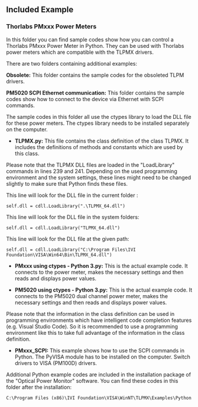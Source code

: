 ## Included Example

### Thorlabs PMxxx Power Meters
In this folder you can find sample codes show how you can control a Thorlabs PMxxx Power Meter in Python. They can be used with Thorlabs power meters which are compatible with the TLPMX drivers. 

There are two folders containing additional examples:

 **Obsolete:** This folder contains the sample codes for the obsoleted TLPM drivers.
  
 **PM5020 SCPI Ethernet communication:** This folder contains the sample codes show how to connect to the device via Ethernet with SCPI commands.

The sample codes in this folder all use the ctypes library to load the DLL file for these power meters. The ctypes library needs to be installed separately on the computer.
- **TLPMX.py:** This file contains the class definition of the class TLPMX. It includes the definitions of methods and constants which are used by this class.

Please note that the TLPMX DLL files are loaded in the "LoadLibrary" commands in lines 239 and 241. Depending on the used programming environment and the system settings, these lines might need to be changed slightly to make sure that Python finds these files.

This line will look for the DLL file in the current folder :

```
self.dll = cdll.LoadLibrary(".\TLPMX_64.dll")
```

This line will look for the DLL file in the system folders:

```
self.dll = cdll.LoadLibrary("TLPMX_64.dll")
```

This line will look for the DLL file at the given path:

```
self.dll = cdll.LoadLibrary("C:\Program Files\IVI Foundation\VISA\Win64\Bin\TLPMX_64.dll")
```

- **PMxxx using ctypes - Python 3.py:** This is the actual example code. It connects to the power meter, makes the necessary settings and then reads and displays power values.

- **PM5020 using ctypes - Python 3.py:** This is the actual example code. It connects to the PM5020 dual channel power meter, makes the necessary settings and then reads and displays power values. 

Please note that the information in the class definition can be used in programming environments which have intelligent code completion features (e.g. Visual Studio Code). So it is recommended to use a programming environment like this to take full advantage of the information in the class definition.

- **PMxxx_SCPI:** This example shows how to use the SCPI commands in Python. The PyVISA module has to be installed on the computer. Switch drivers to VISA (PM100D) drivers.

Additional Python example codes are included in the installation package of the "Optical Power Monitor" software. You can find these codes in this folder after the installation:

```
C:\Program Files (x86)\IVI Foundation\VISA\WinNT\TLPMX\Examples\Python
```
